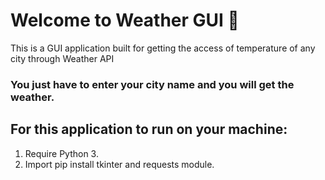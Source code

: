 # Welcome to Weather GUI :wave:
This is a GUI application built for getting the access of temperature of any city through Weather API

### You just have to enter your city name and you will get the weather.

## For this application to run on your machine:
1. Require Python 3.
2. Import pip install tkinter and requests module.
